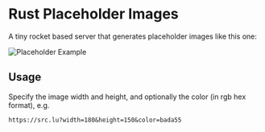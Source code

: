 # Rust Placeholder Images

A tiny rocket based server that generates placeholder images like this one:

![Placeholder Example](https://src.lu?width=180&height=150&color=bada55)

## Usage

Specify the image width and height, and optionally the color (in rgb hex format), e.g.

```
https://src.lu?width=180&height=150&color=bada55
```
